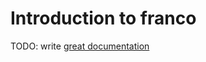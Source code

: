 # Introduction to franco

TODO: write [great documentation](http://jacobian.org/writing/what-to-write/)
